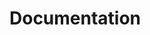 <!--
  This file was generated by emdaer

  Its template can be found at .emdaer/DOCUMENTATION.emdaer.md
-->

# Documentation

<!-- toc -->



<!-- tocstop -->

<!-- Generated by documentation.js. Update this documentation by updating the source code. -->



